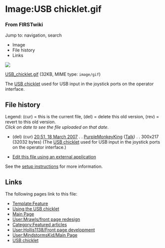 # Image:USB chicklet.gif

### From FIRSTwiki

Jump to: navigation, search

  * Image
  * File history
  * Links

![](/media/a/a9/USB_chicklet.gif)

[USB_chicklet.gif](/media/a/a9/USB_chicklet.gif "USB chicklet.gif" ) (32KB,
MIME type: `image/gif`)

The [USB chicklet](USB_chicklet "USB chicklet" ) used for USB input
in the joystick ports on the operator interface.

## File history

Legend: (cur) = this is the current file, (del) = delete this old version,
(rev) = revert to this old version.  
_Click on date to see the file uploaded on that date_.

  * (del) (cur) [20:51, 18 March 2007](/media/a/a9/USB_chicklet.gif "/media/a/a9/USB chicklet.gif" ) . . [PurpleMonkeyKing](User:PurpleMonkeyKing "User:PurpleMonkeyKing" ) ([Talk](/index.php?title=User_talk:PurpleMonkeyKing&action=edit "User talk:PurpleMonkeyKing" )) . . 300x217 (32032 bytes) (The [USB chicklet](USB_chicklet "USB chicklet" ) used for USB input in the joystick ports on the operator interface.)
  

  * [Edit this file using an external application](/index.php?title=Image:USB_chicklet.gif&action=edit&externaledit=true&mode=file "Image:USB chicklet.gif" )

See the [setup
instructions](http://meta.wikimedia.org/wiki/Help:External_editors
"http://meta.wikimedia.org/wiki/Help:External_editors" ) for more information.

## Links

The following pages link to this file:

  * [Template:Feature](Template:Feature "Template:Feature" )
  * [Using the USB chicklet](Using_the_USB_chicklet "Using the USB chicklet" )
  * [Main Page](Main_Page "Main Page" )
  * [User:Mrawls/front page redesign](User:Mrawls/front_page_redesign "User:Mrawls/front page redesign" )
  * [Category:Featured articles](Category:Featured_articles "Category:Featured articles" )
  * [User:Hollis1138/Front page development](User:Hollis1138/Front_page_development "User:Hollis1138/Front page development" )
  * [User:MindstormsKid/Main Page](User:MindstormsKid/Main_Page "User:MindstormsKid/Main Page" )
  * [USB chicklet](USB_chicklet "USB chicklet" )

